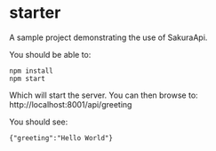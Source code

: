 # starter

A sample project demonstrating the use of SakuraApi.

You should be able to:

```
npm install
npm start
```

Which will start the server. You can then browse to: http://localhost:8001/api/greeting

You should see:

```
{"greeting":"Hello World"}
```
